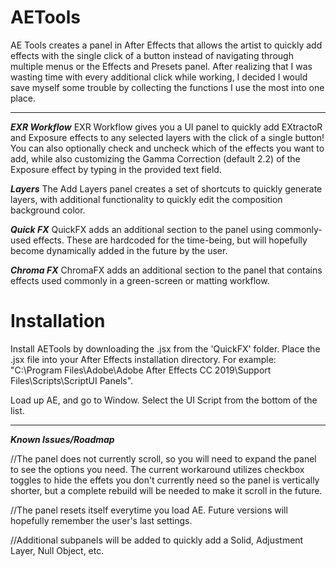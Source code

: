 # AETools
AE Tools creates a panel in After Effects that allows the artist to quickly add effects with the single click of a button instead of navigating through multiple menus or the Effects and Presets panel. After realizing that I was wasting time with every additional click while working, I decided I would save myself some trouble by collecting the functions I use the most into one place.

---

***EXR Workflow***
EXR Workflow gives you a UI panel to quickly add EXtractoR and Exposure effects to any selected layers with the click of a single button! You can also optionally check and uncheck which of the effects you want to add, while also customizing the Gamma Correction (default 2.2) of the Exposure effect by typing in the provided text field.

***Layers***
The Add Layers panel creates a set of shortcuts to quickly generate layers, with additional functionality to quickly edit the composition background color.

***Quick FX***
QuickFX adds an additional section to the panel using commonly-used effects. These are hardcoded for the time-being, but will hopefully become dynamically added in the future by the user.

***Chroma FX***
ChromaFX adds an additional section to the panel that contains effects used commonly in a green-screen or matting workflow.

# Installation
Install AETools by downloading the .jsx from the 'QuickFX' folder. Place the .jsx file into your After Effects installation directory.
For example: "C:\Program Files\Adobe\Adobe After Effects CC 2019\Support Files\Scripts\ScriptUI Panels".

Load up AE, and go to Window. Select the UI Script from the bottom of the list.

-----

***Known Issues/Roadmap***

//The panel does not currently scroll, so you will need to expand the panel to see the options you need. The current workaround utilizes checkbox toggles to hide the effets you don't currently need so the panel is vertically shorter, but a complete rebuild will be needed to make it scroll in the future.

//The panel resets itself everytime you load AE. Future versions will hopefully remember the user's last settings.

//Additional subpanels will be added to quickly add a Solid, Adjustment Layer, Null Object, etc.
